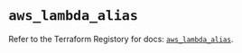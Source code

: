 # `aws_lambda_alias`

Refer to the Terraform Registory for docs: [`aws_lambda_alias`](https://registry.terraform.io/providers/hashicorp/aws/5.13.1/docs/resources/lambda_alias).

